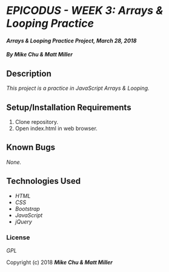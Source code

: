 # _EPICODUS - WEEK 3: Arrays & Looping Practice_

#### _Arrays & Looping Practice Project, March 28, 2018_

#### _By Mike Chu & Matt Miller_

## Description

_This project is a practice in JavaScript Arrays & Looping._

## Setup/Installation Requirements

1. Clone repository.
2. Open index.html in web browser.

## Known Bugs

_None._

## Technologies Used

* _HTML_
* _CSS_
* _Bootstrap_
* _JavaScript_
* _jQuery_


### License

*GPL*

Copyright (c) 2018 **_Mike Chu & Matt Miller_**
